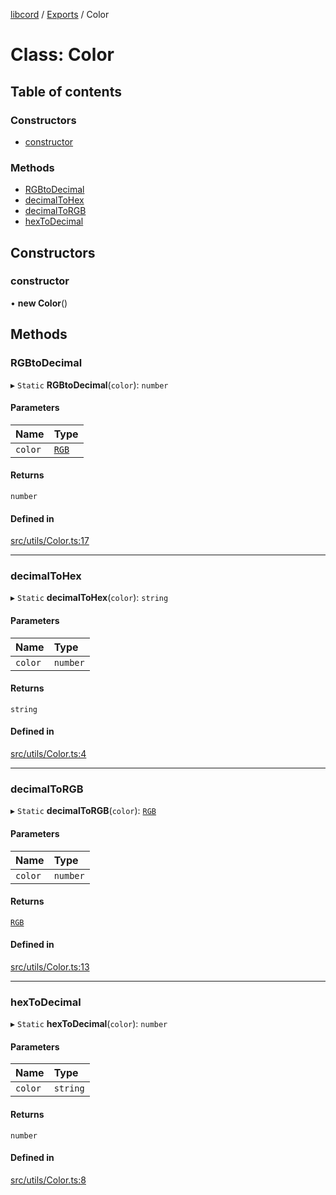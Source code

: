 [libcord](../README.md) / [Exports](../modules.md) / Color

# Class: Color

## Table of contents

### Constructors

- [constructor](Color.md#constructor)

### Methods

- [RGBtoDecimal](Color.md#rgbtodecimal)
- [decimalToHex](Color.md#decimaltohex)
- [decimalToRGB](Color.md#decimaltorgb)
- [hexToDecimal](Color.md#hextodecimal)

## Constructors

### constructor

• **new Color**()

## Methods

### RGBtoDecimal

▸ `Static` **RGBtoDecimal**(`color`): `number`

#### Parameters

| Name | Type |
| :------ | :------ |
| `color` | [`RGB`](../modules.md#rgb) |

#### Returns

`number`

#### Defined in

[src/utils/Color.ts:17](https://github.com/Libcord/libcord/blob/f2b4cca/src/utils/Color.ts#L17)

___

### decimalToHex

▸ `Static` **decimalToHex**(`color`): `string`

#### Parameters

| Name | Type |
| :------ | :------ |
| `color` | `number` |

#### Returns

`string`

#### Defined in

[src/utils/Color.ts:4](https://github.com/Libcord/libcord/blob/f2b4cca/src/utils/Color.ts#L4)

___

### decimalToRGB

▸ `Static` **decimalToRGB**(`color`): [`RGB`](../modules.md#rgb)

#### Parameters

| Name | Type |
| :------ | :------ |
| `color` | `number` |

#### Returns

[`RGB`](../modules.md#rgb)

#### Defined in

[src/utils/Color.ts:13](https://github.com/Libcord/libcord/blob/f2b4cca/src/utils/Color.ts#L13)

___

### hexToDecimal

▸ `Static` **hexToDecimal**(`color`): `number`

#### Parameters

| Name | Type |
| :------ | :------ |
| `color` | `string` |

#### Returns

`number`

#### Defined in

[src/utils/Color.ts:8](https://github.com/Libcord/libcord/blob/f2b4cca/src/utils/Color.ts#L8)
